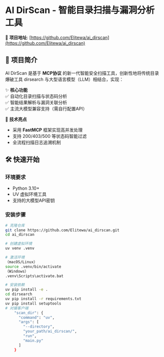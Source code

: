 # AI DirScan - 智能目录扫描与漏洞分析工具

🔗 **项目地址**: [https://github.com/Elitewa/ai_dirscan](https://github.com/Elitewa/ai_dirscan)

## 📖 项目简介

AI DirScan 是基于 **MCP协议** 的新一代智能安全扫描工具，创新性地将传统目录爆破工具 dirsearch 与大型语言模型（LLM）相结合，实现：

✨ **核心功能**  
✅ 自动化目录扫描与状态码分析  
✅ 智能结果解析与漏洞关联分析  
✅ 主流大模型兼容支持（需自行配置API）  

🚀 **技术亮点**  
- 采用 **FastMCP** 框架实现高并发处理
- 支持 200/403/500 等状态码智能过滤
- 全流程扫描日志追溯机制

## 🛠️ 快速开始

### 环境要求
- Python 3.10+
- UV 虚拟环境工具
- 支持的大模型API密钥

### 安装步骤
```bash
# 克隆仓库
git clone https://github.com/Elitewa/ai_dirscan.git
cd ai_dirscan

# 创建虚拟环境
uv venv .venv

# 激活环境
（macOS/Linux）
source .venv/bin/activate
（Windows）
.venv\Scripts\activate.bat

# 安装依赖
uv pip install -e .
cd dirsearch
uv pip install -r requirements.txt
uv pip install setuptools
# 对接客户端
    "scan_dir": {
      "command": "uv",
      "args": [
        "--directory",
        "your_path/ai_dirscan/",
        "run",
        "main.py"
      ]
    }